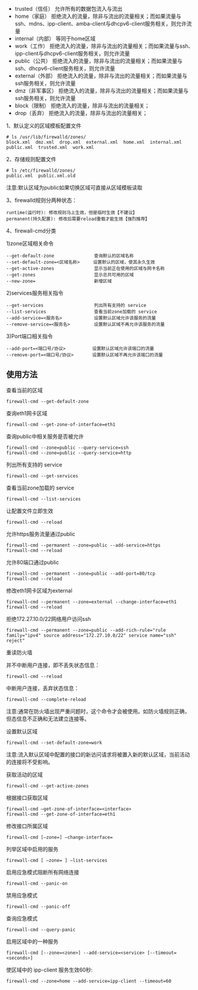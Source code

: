 - trusted（信任） 允许所有的数据包流入与流出
- home（家庭） 拒绝流入的流量，除非与流出的流量相关；而如果流量与ssh、mdns、ipp-client、amba-client与dhcpv6-client服务相关，则允许流量
- internal（内部） 等同于home区域
- work（工作） 拒绝流入的流量，除非与流出的流量相关；而如果流量与ssh、ipp-client与dhcpv6-client服务相关，则允许流量
- public（公共） 拒绝流入的流量，除非与流出的流量相关；而如果流量与ssh、dhcpv6-client服务相关，则允许流量
- external（外部） 拒绝流入的流量，除非与流出的流量相关；而如果流量与ssh服务相关，则允许流量
- dmz（非军事区） 拒绝流入的流量，除非与流出的流量相关；而如果流量与ssh服务相关，则允许流量
- block（限制） 拒绝流入的流量，除非与流出的流量相关；
- drop（丢弃） 拒绝流入的流量，除非与流出的流量相关；


1、默认定义的区域模板配置文件  
```
# ls /usr/lib/firewalld/zones/ 
block.xml  dmz.xml  drop.xml  external.xml  home.xml  internal.xml  public.xml  trusted.xml  work.xml
```  

2、存储规则配置文件  
```
# ls /etc/firewalld/zones/
public.xml  public.xml.old
```  
注意:默认区域为public如果切换区域可直接从区域模板读取  


3、firewalld规则分两种状态：
```
runtime(运行时): 修改规则马上生效，但是临时生效【不建议】
permanent(持久配置): 修改后需要reload重载才能生效【强烈推荐】
```  

4、firewall-cmd分类  

1)zone区域相关命令  
```
--get-default-zone               查询默认的区域名称
--set-default-zone=<区域名称>     设置默认的区域，使其永久生效
--get-active-zones               显示当前正在使用的区域与网卡名称
--get-zones                      显示总共可用的区域
--new-zone=                      新增区域
```  

2)services服务相关指令  
```
--get-services                   列出所有支持的 service
--list-services                  查看当前zone加载的 service
--add-service=<服务名>            设置默认区域允许该服务的流量
--remove-service=<服务名>         设置默认区域不再允许该服务的流量
```  

3)Port端口相关指令  
```
--add-port=<端口号/协议>          设置默认区域允许该端口的流量
--remove-port=<端口号/协议>       设置默认区域不再允许该端口的流量
```  


使用方法
---
查看当前的区域
```
firewall-cmd --get-default-zone
```
查询eth1网卡区域
```
firewall-cmd --get-zone-of-interface=eth1
```
查询public中相关服务是否被允许
```
firewall-cmd --zone=public --query-service=ssh
firewall-cmd --zone=public --query-service=http
```
列出所有支持的 service
```
firewall-cmd --get-services
```
查看当前zone加载的 service
```
firewall-cmd --list-services
```
让配置文件立即生效
```
firewall-cmd --reload
```
允许https服务流量通过public
```
firewall-cmd --permanent --zone=public --add-service=https
firewall-cmd --reload
```
允许80端口通过public
```
firewall-cmd --permanent --zone=public --add-port=80/tcp 
firewall-cmd --reload
```
修改eth1网卡区域为external
```
firewall-cmd --permanent --zone=external --change-interface=eth1
firewall-cmd --reload
```
拒绝172.27.10.0/22网络用户访问ssh
```
firewall-cmd --permanent --zone=public --add-rich-rule="rule family="ipv4" source address="172.27.10.0/22" service name="ssh" reject"
```
重读防火墙

并不中断用户连接，即不丢失状态信息：
```
firewall-cmd --reload
```
中断用户连接，丢弃状态信息：
```
firewall-cmd --complete-reload
```
注意:通常在防火墙出现严重问题时，这个命令才会被使用。如防火墙规则正确，但态信息不正确和无法建立连接等。

设置默认区域
```
firewall-cmd --set-default-zone=work
```
注意:流入默认区域中配置的接口的新访问请求将被置入新的默认区域，当前活动的连接将不受影响。

获取活动的区域
```
firewall-cmd --get-active-zones
```
根据接口获取区域
```
firewall-cmd –get-zone-of-interface=<interface>
firewall-cmd --get-zone-of-interface=eth1
```
修改接口所属区域
```
firewall-cmd [–zone=] –change-interface=
```
列举区域中启用的服务
```
firewall-cmd [ –zone= ] –list-services
```
启用应急模式阻断所有网络连接
```
firewall-cmd --panic-on
```
禁用应急模式
```
firewall-cmd --panic-off
```
查询应急模式
```
firewall-cmd --query-panic
```
启用区域中的一种服务
```
firewall-cmd [--zone=<zone>] --add-service=<service> [--timeout=<seconds>]
```
使区域中的 ipp-client 服务生效60秒:
```
firewall-cmd --zone=home --add-service=ipp-client --timeout=60
```
